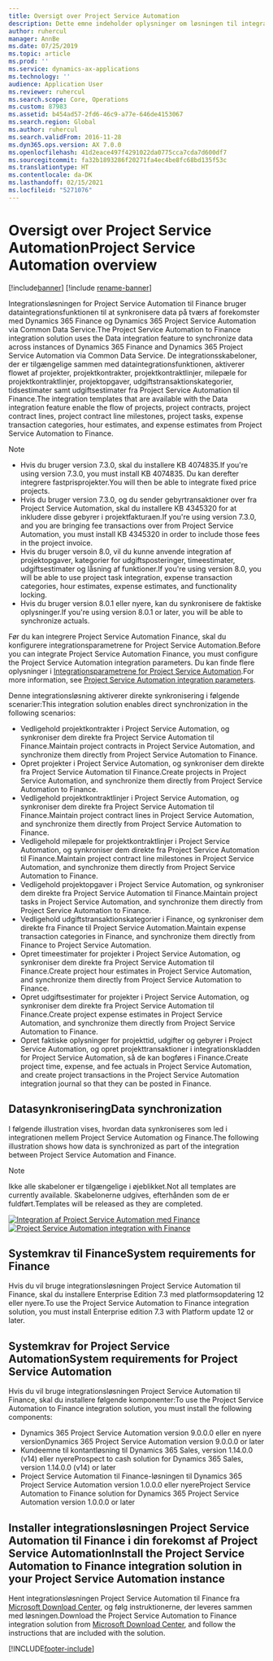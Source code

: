 ```yaml
---
title: Oversigt over Project Service Automation
description: Dette emne indeholder oplysninger om løsningen til integration af Dynamics 365 Project Service Automation i Dynamics 365 Finance.
author: ruhercul
manager: AnnBe
ms.date: 07/25/2019
ms.topic: article
ms.prod: ''
ms.service: dynamics-ax-applications
ms.technology: ''
audience: Application User
ms.reviewer: ruhercul
ms.search.scope: Core, Operations
ms.custom: 87983
ms.assetid: b454ad57-2fd6-46c9-a77e-646de4153067
ms.search.region: Global
ms.author: ruhercul
ms.search.validFrom: 2016-11-28
ms.dyn365.ops.version: AX 7.0.0
ms.openlocfilehash: 41d2eace497f4291022da0775cca7cda7d600df7
ms.sourcegitcommit: fa32b1893286f20271fa4ec4be8fc68bd135f53c
ms.translationtype: HT
ms.contentlocale: da-DK
ms.lasthandoff: 02/15/2021
ms.locfileid: "5271076"
---
```

# <a name="project-service-automation-overview"></a><span data-ttu-id="ed6ca-103">Oversigt over Project Service Automation</span><span class="sxs-lookup"><span data-stu-id="ed6ca-103">Project Service Automation overview</span></span>

[!include[banner](../includes/banner.md)]
[!include [rename-banner](~/includes/cc-data-platform-banner.md)]

<span data-ttu-id="ed6ca-104">Integrationsløsningen for Project Service Automation til Finance bruger dataintegrationsfunktionen til at synkronisere data på tværs af forekomster med Dynamics 365 Finance og Dynamics 365 Project Service Automation via Common Data Service.</span><span class="sxs-lookup"><span data-stu-id="ed6ca-104">The Project Service Automation to Finance integration solution uses the Data integration feature to synchronize data across instances of Dynamics 365 Finance and Dynamics 365 Project Service Automation via Common Data Service.</span></span> <span data-ttu-id="ed6ca-105">De integrationsskabeloner, der er tilgængelige sammen med dataintegrationsfunktionen, aktiverer flowet af projekter, projektkontrakter, projektkontraktlinjer, milepæle for projektkontraktlinjer, projektopgaver, udgiftstransaktionskategorier, tidsestimater samt udgiftsestimater fra Project Service Automation til Finance.</span><span class="sxs-lookup"><span data-stu-id="ed6ca-105">The integration templates that are available with the Data integration feature enable the flow of projects, project contracts, project contract lines, project contract line milestones, project tasks, expense transaction categories, hour estimates, and expense estimates from Project Service Automation to Finance.</span></span>

> [!NOTE]
> - <span data-ttu-id="ed6ca-106">Hvis du bruger version 7.3.0, skal du installere KB 4074835.</span><span class="sxs-lookup"><span data-stu-id="ed6ca-106">If you're using version 7.3.0, you must install KB 4074835.</span></span> <span data-ttu-id="ed6ca-107">Du kan derefter integrere fastprisprojekter.</span><span class="sxs-lookup"><span data-stu-id="ed6ca-107">You will then be able to integrate fixed price projects.</span></span>
> - <span data-ttu-id="ed6ca-108">Hvis du bruger version 7.3.0, og du sender gebyrtransaktioner over fra Project Service Automation, skal du installere KB 4345320 for at inkludere disse gebyrer i projektfakturaen.</span><span class="sxs-lookup"><span data-stu-id="ed6ca-108">If you're using version 7.3.0, and you are bringing fee transactions over from Project Service Automation, you must install KB 4345320 in order to include those fees in the project invoice.</span></span>
> - <span data-ttu-id="ed6ca-109">Hvis du bruger versoin 8.0, vil du kunne anvende integration af projektopgaver, kategorier for udgiftsposteringer, timeestimater, udgiftsestimater og låsning af funktioner.</span><span class="sxs-lookup"><span data-stu-id="ed6ca-109">If you're using version 8.0, you will be able to use project task integration, expense transaction categories, hour estimates, expense estimates, and functionality locking.</span></span>
> - <span data-ttu-id="ed6ca-110">Hvis du bruger version 8.0.1 eller nyere, kan du synkronisere de faktiske oplysninger.</span><span class="sxs-lookup"><span data-stu-id="ed6ca-110">If you're using version 8.0.1 or later, you will be able to synchronize actuals.</span></span>

<span data-ttu-id="ed6ca-111">Før du kan integrere Project Service Automation Finance, skal du konfigurere integrationsparametrene for Project Service Automation.</span><span class="sxs-lookup"><span data-stu-id="ed6ca-111">Before you can integrate Project Service Automation Finance, you must configure the Project Service Automation integration parameters.</span></span> <span data-ttu-id="ed6ca-112">Du kan finde flere oplysninger i [Integrationsparametrene for Project Service Automation](PSA-parameters.md).</span><span class="sxs-lookup"><span data-stu-id="ed6ca-112">For more information, see [Project Service Automation integration parameters](PSA-parameters.md).</span></span>

<span data-ttu-id="ed6ca-113">Denne integrationsløsning aktiverer direkte synkronisering i følgende scenarier:</span><span class="sxs-lookup"><span data-stu-id="ed6ca-113">This integration solution enables direct synchronization in the following scenarios:</span></span>

- <span data-ttu-id="ed6ca-114">Vedligehold projektkontrakter i Project Service Automation, og synkroniser dem direkte fra Project Service Automation til Finance.</span><span class="sxs-lookup"><span data-stu-id="ed6ca-114">Maintain project contracts in Project Service Automation, and synchronize them directly from Project Service Automation to Finance.</span></span>
- <span data-ttu-id="ed6ca-115">Opret projekter i Project Service Automation, og synkroniser dem direkte fra Project Service Automation til Finance.</span><span class="sxs-lookup"><span data-stu-id="ed6ca-115">Create projects in Project Service Automation, and synchronize them directly from Project Service Automation to Finance.</span></span>
- <span data-ttu-id="ed6ca-116">Vedligehold projektkontraktlinjer i Project Service Automation, og synkroniser dem direkte fra Project Service Automation til Finance.</span><span class="sxs-lookup"><span data-stu-id="ed6ca-116">Maintain project contract lines in Project Service Automation, and synchronize them directly from Project Service Automation to Finance.</span></span>
- <span data-ttu-id="ed6ca-117">Vedligehold milepæle for projektkontraktlinjer i Project Service Automation, og synkroniser dem direkte fra Project Service Automation til Finance.</span><span class="sxs-lookup"><span data-stu-id="ed6ca-117">Maintain project contract line milestones in Project Service Automation, and synchronize them directly from Project Service Automation to Finance.</span></span>
- <span data-ttu-id="ed6ca-118">Vedligehold projektopgaver i Project Service Automation, og synkroniser dem direkte fra Project Service Automation til Finance.</span><span class="sxs-lookup"><span data-stu-id="ed6ca-118">Maintain project tasks in Project Service Automation, and synchronize them directly from Project Service Automation to Finance.</span></span>
- <span data-ttu-id="ed6ca-119">Vedligehold udgiftstransaktionskategorier i Finance, og synkroniser dem direkte fra Finance til Project Service Automation.</span><span class="sxs-lookup"><span data-stu-id="ed6ca-119">Maintain expense transaction categories in Finance, and synchronize them directly from Finance to Project Service Automation.</span></span>
- <span data-ttu-id="ed6ca-120">Opret timeestimater for projekter i Project Service Automation, og synkroniser dem direkte fra Project Service Automation til Finance.</span><span class="sxs-lookup"><span data-stu-id="ed6ca-120">Create project hour estimates in Project Service Automation, and synchronize them directly from Project Service Automation to Finance.</span></span>
- <span data-ttu-id="ed6ca-121">Opret udgiftsestimater for projekter i Project Service Automation, og synkroniser dem direkte fra Project Service Automation til Finance.</span><span class="sxs-lookup"><span data-stu-id="ed6ca-121">Create project expense estimates in Project Service Automation, and synchronize them directly from Project Service Automation to Finance.</span></span>
- <span data-ttu-id="ed6ca-122">Opret faktiske oplysninger for projekttid, udgifter og gebyrer i Project Service Automation, og opret projekttransaktioner i integrationskladden for Project Service Automation, så de kan bogføres i Finance.</span><span class="sxs-lookup"><span data-stu-id="ed6ca-122">Create project time, expense, and fee actuals in Project Service Automation, and create project transactions in the Project Service Automation integration journal so that they can be posted in Finance.</span></span>

## <a name="data-synchronization"></a><span data-ttu-id="ed6ca-123">Datasynkronisering</span><span class="sxs-lookup"><span data-stu-id="ed6ca-123">Data synchronization</span></span>

<span data-ttu-id="ed6ca-124">I følgende illustration vises, hvordan data synkroniseres som led i integrationen mellem Project Service Automation og Finance.</span><span class="sxs-lookup"><span data-stu-id="ed6ca-124">The following illustration shows how data is synchronized as part of the integration between Project Service Automation and Finance.</span></span>

> [!NOTE]
> <span data-ttu-id="ed6ca-125">Ikke alle skabeloner er tilgængelige i øjeblikket.</span><span class="sxs-lookup"><span data-stu-id="ed6ca-125">Not all templates are currently available.</span></span> <span data-ttu-id="ed6ca-126">Skabelonerne udgives, efterhånden som de er fuldført.</span><span class="sxs-lookup"><span data-stu-id="ed6ca-126">Templates will be released as they are completed.</span></span>

<span data-ttu-id="ed6ca-127">[![Integration af Project Service Automation med Finance](./media/PSA-integration.png)](./media/PSA-integration.png)</span><span class="sxs-lookup"><span data-stu-id="ed6ca-127">[![Project Service Automation integration with Finance](./media/PSA-integration.png)](./media/PSA-integration.png)</span></span>

## <a name="system-requirements-for-finance"></a><span data-ttu-id="ed6ca-128">Systemkrav til Finance</span><span class="sxs-lookup"><span data-stu-id="ed6ca-128">System requirements for Finance</span></span>

<span data-ttu-id="ed6ca-129">Hvis du vil bruge integrationsløsningen Project Service Automation til Finance, skal du installere Enterprise Edition 7.3 med platformsopdatering 12 eller nyere.</span><span class="sxs-lookup"><span data-stu-id="ed6ca-129">To use the Project Service Automation to Finance integration solution, you must install Enterprise edition 7.3 with Platform update 12 or later.</span></span>

## <a name="system-requirements-for-project-service-automation"></a><span data-ttu-id="ed6ca-130">Systemkrav for Project Service Automation</span><span class="sxs-lookup"><span data-stu-id="ed6ca-130">System requirements for Project Service Automation</span></span>

<span data-ttu-id="ed6ca-131">Hvis du vil bruge integrationsløsningen Project Service Automation til Finance, skal du installere følgende komponenter:</span><span class="sxs-lookup"><span data-stu-id="ed6ca-131">To use the Project Service Automation to Finance integration solution, you must install the following components:</span></span>

- <span data-ttu-id="ed6ca-132">Dynamics 365 Project Service Automation version 9.0.0.0 eller en nyere version</span><span class="sxs-lookup"><span data-stu-id="ed6ca-132">Dynamics 365 Project Service Automation version 9.0.0.0 or later</span></span>
- <span data-ttu-id="ed6ca-133">Kundeemne til kontantløsning til Dynamics 365 Sales, version 1.14.0.0 (v14) eller nyere</span><span class="sxs-lookup"><span data-stu-id="ed6ca-133">Prospect to cash solution for Dynamics 365 Sales, version 1.14.0.0 (v14) or later</span></span>
- <span data-ttu-id="ed6ca-134">Project Service Automation til Finance-løsningen til Dynamics 365 Project Service Automation version 1.0.0.0 eller nyere</span><span class="sxs-lookup"><span data-stu-id="ed6ca-134">Project Service Automation to Finance solution for Dynamics 365 Project Service Automation version 1.0.0.0 or later</span></span>

## <a name="install-the-project-service-automation-to-finance-integration-solution-in-your-project-service-automation-instance"></a><span data-ttu-id="ed6ca-135">Installer integrationsløsningen Project Service Automation til Finance i din forekomst af Project Service Automation</span><span class="sxs-lookup"><span data-stu-id="ed6ca-135">Install the Project Service Automation to Finance integration solution in your Project Service Automation instance</span></span>

<span data-ttu-id="ed6ca-136">Hent integrationsløsningen Project Service Automation til Finance fra [Microsoft Download Center](https://www.microsoft.com/download/details.aspx?id=57016), og følg instruktionerne, der leveres sammen med løsningen.</span><span class="sxs-lookup"><span data-stu-id="ed6ca-136">Download the Project Service Automation to Finance integration solution from [Microsoft Download Center](https://www.microsoft.com/download/details.aspx?id=57016), and follow the instructions that are included with the solution.</span></span>


[!INCLUDE[footer-include](../includes/footer-banner.md)]